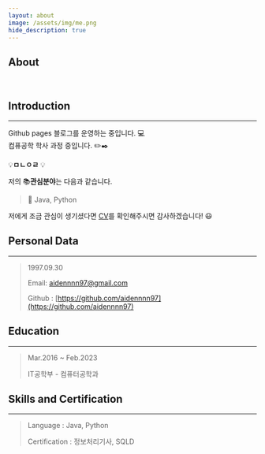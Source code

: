 ```yaml
---
layout: about
image: /assets/img/me.png
hide_description: true
---
```


## About
<!--author-->

<br>

## Introduction
---
Github pages 블로그를 운영하는 중입니다. 💻  
컴퓨공학 학사 과정 중입니다. ✏️✒️

 💡__ㅁㄴㅇㄹ__ 💡

 저의 📚**관심분야**는 다음과 같습니다.

> 📝 Java, Python

 저에게 조금 관심이 생기셨다면 [CV](/assets/CV.pdf)를 확인해주시면 감사하겠습니다! 😃

## Personal Data

---

> 1997.09.30
> 
> Email: aidennnn97@gmail.com
> 
> Github : [https://github.com/aidennnn97](https://github.com/aidennnn97)

## Education

---

> Mar.2016 ~ Feb.2023
>
> IT공학부 - 컴퓨터공학과

<!-- ## Work Experiences

--- -->


## Skills and Certification

---

> Language : Java, Python
> 
> Certification : 정보처리기사, SQLD

  <script>
    $(document).ready(function(){
      $('.me').slick();
    });
  </script>